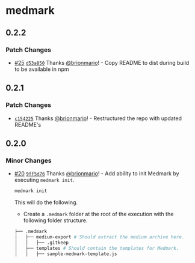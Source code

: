 # medmark

## 0.2.2

### Patch Changes

- [#25](https://github.com/brionmario/medmark/pull/25)
  [`d53a850`](https://github.com/brionmario/medmark/commit/d53a850e849e50d86a23986a62cb2ed536338353) Thanks
  [@brionmario](https://github.com/brionmario)! - Copy README to dist during build to be available in npm

## 0.2.1

### Patch Changes

- [`c154225`](https://github.com/brionmario/medmark/commit/c15422543b692910e619baeb1aaecd5525bd0e40) Thanks
  [@brionmario](https://github.com/brionmario)! - Restructured the repo with updated README's

## 0.2.0

### Minor Changes

- [#20](https://github.com/brionmario/medmark/pull/20)
  [`9ff5d76`](https://github.com/brionmario/medmark/commit/9ff5d7641811aa18154ca5802992b2feab5ddf8e) Thanks
  [@brionmario](https://github.com/brionmario)! - Add ability to init Medmark by executing `medmark init`.

  ```bash
  medmark init
  ```

  This will do the following.

  - Create a `.medmark` folder at the root of the execution with the following folder structure.

  ```bash
  ├── .medmark
  │   ├── medium-export # Should extract the medium archive here.
  │   │   ├── .gitkeep
  │   ├── templates # Should contain the templates for Medmark.
  │   │   ├── sample-medmark-template.js
  ```
